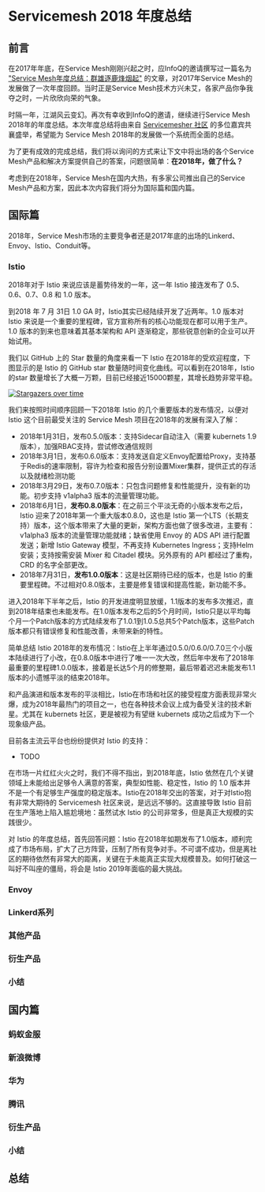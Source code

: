 # Servicemesh 2018 年度总结

## 前言

在2017年年底，在Service Mesh刚刚兴起之时，应InfoQ的邀请撰写过一篇名为 ["Service Mesh年度总结：群雄逐鹿烽烟起"](https://skyao.io/publication/201801-service-mesh-2017-summary/) 的文章，对2017年Service Mesh的发展做了一次年度回顾。当时正是Service Mesh技术方兴未艾，各家产品你争我夺之时，一片欣欣向荣的气象。

时隔一年，江湖风云变幻。再次有幸收到InfoQ的邀请，继续进行Service Mesh 2018年的年度总结。本次年度总结将由来自 [Servicemesher 社区](http://www.servicemesher.com/) 的多位嘉宾共襄盛举，希望能为 Service Mesh 2018年的发展做一个系统而全面的总结。

为了更有成效的完成总结，我们将以询问的方式来让下文中将出场的各个Service Mesh产品和解决方案提供自己的答案，问题很简单：**在2018年，做了什么？**

考虑到在2018年，Service Mesh在国内大热，有多家公司推出自己的Service Mesh产品和方案，因此本次内容我们将分为国际篇和国内篇。

## 国际篇

2018年，Service Mesh市场的主要竞争者还是2017年底的出场的Linkerd、Envoy、Istio、Conduit等。

### Istio

2018年对于 Istio 来说应该是蓄势待发的一年，这一年 Istio 接连发布了 0.5、0.6、0.7、0.8 和 1.0 版本。

到2018 年 7 月 31日 1.0 GA 时，Istio其实已经陆续开发了近两年。1.0 版本对 Istio 来说是一个重要的里程碑，官方宣称所有的核心功能现在都可以用于生产。1.0 版本的到来也意味着其基本架构和 API 逐渐稳定，那些锐意创新的企业可以开始试用。

我们以 GitHub 上的 Star 数量的角度来看一下 Istio 在2018年的受欢迎程度，下图显示的是 Istio 的 GitHub star 数量随时间变化曲线。可以看到在2018年，Istio 的star 数量增长了大概一万颗，目前已经接近15000颗星，其增长趋势非常平稳。

[![Stargazers over time](https://starcharts.herokuapp.com/istio/istio.svg)](https://starcharts.herokuapp.com/istio/istio)

我们来按照时间顺序回顾一下2018年 Istio 的几个重要版本的发布情况，以便对 Istio 这个目前最受关注的 Service Mesh 项目在2018年的发展有深入了解：

- 2018年1月31日，发布0.5.0版本：支持Sidecar自动注入（需要 kubernets 1.9版本），加强RBAC支持，尝试修改通信规则
- 2018年3月1日，发布0.6.0版本：支持发送自定义Envoy配置给Proxy，支持基于Redis的速率限制，容许为检查和报告分别设置Mixer集群，提供正式的存活以及就绪检测功能
- 2018年3月29日，发布0.7.0版本：只包含问题修复和性能提升，没有新的功能。初步支持 v1alpha3 版本的流量管理功能。
- 2018年6月1日，**发布0.8.0版本**：在之前三个平淡无奇的小版本发布之后，Istio 迎来了2018年第一个重大版本0.8.0，这也是 Istio 第一个LTS（长期支持）版本，这个版本带来了大量的更新，架构方面也做了很多改进，主要有：v1alpha3 版本的流量管理功能就绪；缺省使用 Envoy 的 ADS API 进行配置发送；新增 Istio Gateway 模型，不再支持 Kubernetes Ingress；支持Helm 安装；支持按需安装 Mixer 和 Citadel 模块。另外原有的 API 都经过了重构，CRD 的名字全部更改。
- 2018年7月31日，**发布1.0.0版本**：这是社区期待已经的版本，也是 Istio 的重要里程碑。不过相对0.8.0版本，主要是修复错误和提高性能，新功能不多。

进入2018年下半年之后，Istio 的开发进度明显放缓，1.1版本的发布多次推迟，直到2018年结束也未能发布。在1.0版本发布之后的5个月时间，Istio只是以平均每个月一个Patch版本的方式陆续发布了1.0.1到1.0.5总共5个Patch版本，这些Patch版本都只有错误修复和性能改善，未带来新的特性。

简单总结 Istio 2018年的发布情况：Istio在上半年通过0.5.0/0.6.0/0.7.0三个小版本陆续进行了小改，在0.8.0版本中进行了唯一一次大改，然后年中发布了2018年最重要的里程碑1.0.0版本，接着是长达5个月的修整期，最后带着迟迟未能发布1.1版本的小遗憾平淡的结束2018年。

和产品演进和版本发布的平淡相比，Istio在市场和社区的接受程度方面表现非常火爆，成为2018年最热门的项目之一，也在各种技术会议上成为备受关注的技术新星。尤其在 kubernets 社区，更是被视为有望继 kubernets 成功之后成为下一个现象级产品。

目前各主流云平台也纷纷提供对 Istio 的支持：

- TODO

在市场一片红红火火之时，我们不得不指出，到2018年底，Istio 依然在几个关键领域上未能给出足够令人满意的答案，典型如性能、稳定性，Istio 的 1.0 版本并不是一个有足够生产强度的稳定版本。Istio在2018年交出的答案，对于对Istio抱有非常大期待的 Servicemesh 社区来说，是远远不够的。这直接导致 Istio 目前在生产落地上陷入尴尬境地：虽然试水 Istio 的公司非常多，但是真正大规模的实践很少。

对 Istio 的年度总结，首先回答问题：Istio 在2018年如期发布了1.0版本，顺利完成了市场布局，扩大了己方阵营，压制了所有竞争对手。不可谓不成功，但是离社区的期待依然有非常大的距离，关键在于未能真正实现大规模普及。如何打破这一叫好不叫座的僵局，将会是 Istio 2019年面临的最大挑战。

### Envoy

### Linkerd系列

### 其他产品

### 衍生产品

### 小结

## 国内篇

### 蚂蚁金服

### 新浪微博

### 华为

### 腾讯

### 衍生产品

### 小结

## 总结